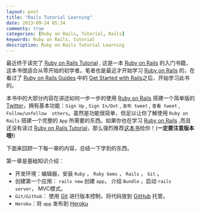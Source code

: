 ```yaml
---
layout: post
title: "Rails Tutorial Learning"
date: 2013-09-24 05:34
comments: true
categories: [Ruby on Rails, Tutorial, Rails]
keywords: Ruby on Rails, tutorial
description: Ruby on Rails Tutorial Learning
---
```


最近终于读完了 [Ruby on Rails Tutorial][ror-t] , 这是一本 [Ruby on Rails][ror] 的入门书籍，这本书很适合从零开始的初学者。笔者也是最近才开始学习 [Ruby on Rails][ror] 的，在看过了 [Ruby on Rails Guides][ror-g] 中的 [Get Started with Rails][ror-g-start]之后，开始学习此书的。

本书中的大部分内容在讲述如何一步一步的使用 [Ruby on Rails][ror] 搭建一个简单版的 [Twitter][t]，拥有基本功能：`Sign Up` , `Sign In/Out` , `发布 tweet` , `查看 tweet` , `Follow/unfollow  others`。虽然是功能很简单，但足以让你了解使用 `Ruby on Rails` 搭建一个完整的 `App` 所需要的东西。如果你也在学习 [Ruby on Rails][ror] ,而且还没有读过 [Ruby on Rails Tutorial][ror-t]，那么强烈推荐[这本书][ror-t]给你！(**一定要注意版本哦!**)

<!--more-->
下面来回顾一下每一章的内容，总结一下学到的东西。

第一章是基础知识介绍：

- 开发环境：编辑器，安装 `Ruby` ， `Ruby Gems` ， `Rails` ， `Git` 。
- 创建第一个应用： `rails new` 创建 `app`， 介绍 `Bundle` ，启动 `rails server`， MVC模式。
- `Git/Github`： 使用 [Git][git] 进行版本控制，将代码放到 [GitHub][gh] 托管。
- `Heroku`：将 `app` 发布到 [Heroku][h]



















[ror-t]:http://ruby.railstutorial.org/ruby-on-rails-tutorial-book "online book"
[ror]:http://rubyonrails.org/ "official site"
[ror-g]:http://guides.rubyonrails.org/ "online guides"
[ror-g-start]:http://guides.rubyonrails.org/getting_started.html "Get started with Rails onlnie"
[t]:http://twitter.com
[gh]:http://github.coms
[git]:http://git-scm.com/
[h]:https://www.heroku.com/
